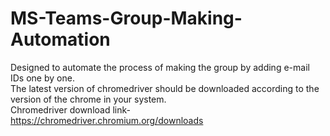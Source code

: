# MS-Teams-Group-Making-Automation
Designed to automate the process of making the group by adding e-mail IDs one by one.<br>
The latest version of chromedriver should be downloaded according to the version of the chrome in your system.<br>
Chromedriver download link- https://chromedriver.chromium.org/downloads
